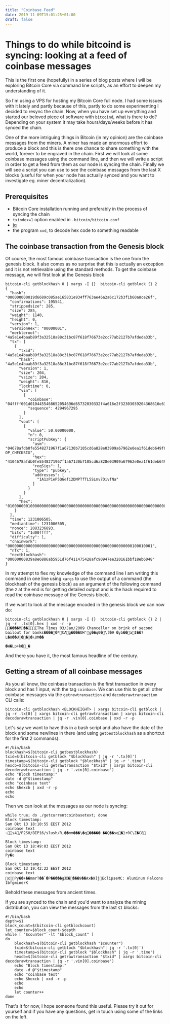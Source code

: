 ```yaml
---
title: "Coinbase Feed"
date: 2019-11-09T15:01:25+01:00
draft: false
---
```


# Things to do while bitcoind is syncing: looking at a feed of coinbase messages

This is the first one (hopefully) in a series of blog posts where I will be exploring Bitcoin Core via 
command line scripts, as an effort to deepen my understanding of it.

So I'm using a VPS for hosting my Bitcoin Core full node.  I had some issues with it lately
and partly because of this, partly to do some experimenting I decided to resync the chain. Now, when you have set 
up everything and started our beloved piece of software with `bitcoind`, what is there to do? Depending on your 
system it may take hours/days/weeks before it has synced the chain.

One of the more intriguing things in Bitcoin (in my opinion) are the coinbase messages from the miners. A miner has made an enormous effort to produce a block and this
is there one chance to share something with the world, forever to be engraved in the chain. First we will look at some coinbase messages using the command
line, and then we will write a script in order to get a feed from them as our node is syncing the chain. Finally we will see a script you can use to see the 
coinbase messages from the last X blocks (useful for when your node has actually synced and you want to investigate eg. miner decentralization).

## Prerequisites
- Bitcoin Core installation running and preferably in the process of syncing the chain
- `txindex=1` option enabled in `.bitcoin/bitcoin.conf`
- [jq](https://github.com/stedolan/jq)
- the program `xxd`, to decode hex code to something readable

## The coinbase transaction from the Genesis block

Of course, the most famous coinbase transaction is the one from the genesis block. It also comes as no surprise 
that this is actually an exception and it is not retrievable using the standard methods. To get the coinbase message, we will first look at the
Genesis block

```
bitcoin-cli getblockhash 0 | xargs -I {}  bitcoin-cli getblock {} 2
{
  "hash": "000000000019d6689c085ae165831e934ff763ae46a2a6c172b3f1b60a8ce26f",
  "confirmations": 195541,
  "strippedsize": 285,
  "size": 285,
  "weight": 1140,
  "height": 0,
  "version": 1,
  "versionHex": "00000001",
  "merkleroot": "4a5e1e4baab89f3a32518a88c31bc87f618f76673e2cc77ab2127b7afdeda33b",
  "tx": [
    {
      "txid": "4a5e1e4baab89f3a32518a88c31bc87f618f76673e2cc77ab2127b7afdeda33b",
      "hash": "4a5e1e4baab89f3a32518a88c31bc87f618f76673e2cc77ab2127b7afdeda33b",
      "version": 1,
      "size": 204,
      "vsize": 204,
      "weight": 816,
      "locktime": 0,
      "vin": [
        {
          "coinbase": "04ffff001d0104455468652054696d65732030332f4a616e2f32303039204368616e63656c6c6f72206f6e206272696e6b206f66207365636f6e64206261696c6f757420666f722062616e6b73",
          "sequence": 4294967295
        }
      ],
      "vout": [
        {
          "value": 50.00000000,
          "n": 0,
          "scriptPubKey": {
            "asm": "04678afdb0fe5548271967f1a67130b7105cd6a828e03909a67962e0ea1f61deb649f6bc3f4cef38c4f35504e51ec112de5c384df7ba0b8d578a4c702b6bf11d5f OP_CHECKSIG",
            "hex": "4104678afdb0fe5548271967f1a67130b7105cd6a828e03909a67962e0ea1f61deb649f6bc3f4cef38c4f35504e51ec112de5c384df7ba0b8d578a4c702b6bf11d5fac",
            "reqSigs": 1,
            "type": "pubkey",
            "addresses": [
              "1A1zP1eP5QGefi2DMPTfTL5SLmv7DivfNa"
            ]
          }
        }
      ],
      "hex": "01000000010000000000000000000000000000000000000000000000000000000000000000ffffffff4d04ffff001d0104455468652054696d65732030332f4a616e2f32303039204368616e63656c6c6f72206f6e206272696e6b206f66207365636f6e64206261696c6f757420666f722062616e6b73ffffffff0100f2052a01000000434104678afdb0fe5548271967f1a67130b7105cd6a828e03909a67962e0ea1f61deb649f6bc3f4cef38c4f35504e51ec112de5c384df7ba0b8d578a4c702b6bf11d5fac00000000"
    }
  ],
  "time": 1231006505,
  "mediantime": 1231006505,
  "nonce": 2083236893,
  "bits": "1d00ffff",
  "difficulty": 1,
  "chainwork": "0000000000000000000000000000000000000000000000000000000100010001",
  "nTx": 1,
  "nextblockhash": "00000000839a8e6886ab5951d76f411475428afc90947ee320161bbf18eb6048"
}

```

In my attempt to flex my knowledge of the command line I am writing this command in one line 
using `xargs` to use the output of a command (the blockhash of the genesis block) as an argument of the following command
(the `2` at the end is for getting detailed output and is the hack required to read the coinbase message of the Genesis block).

If we want to look at the message encoded in the genesis block we can now do:

```
bitcoin-cli getblockhash 0 | xargs -I {}  bitcoin-cli getblock {} 2 | jq -r  .tx[0].hex | xxd -r -p
����M��EThe Times 03/Jan/2009 Chancellor on brink of second bailout for banks�����*CAg����UH'g��q0�\֨(�9	�yb��a޶I��?L�8��U���\8M��
                                                                                                                                                     �W�Lp+k�_�
```

And there you have it, the most famous headline of the century.

## Getting a stream of all coinbase messages
As you all know, the coinbase transaction is the first transaction in every block and has 1 input, with the tag `coinbase`.
We can use this to get all other coinbase messages via the `getrawtransaction` and `decoderawtransaction` CLI calls: 

```
bitcoin-cli getblockhash <BLOCKHEIGHT> | xargs bitcoin-cli getblock | jq -r .tx[0] | xargs bitcoin-cli getrawtransaction | xargs bitcoin-cli decoderawtransaction | jq -r .vin[0].coinbase | xxd -r -p
```

Let's say we want to have this in a bash script and also have the date of the block and some newlines in there (and using `getbestblockhash` as a shortcut for the first 2 commands):

```
#!/bin/bash
blockhash=$(bitcoin-cli getbestblockhash)
txid=$(bitcoin-cli getblock "$blockhash" | jq -r '.tx[0]')
timestamp=$(bitcoin-cli getblock "$blockhash" | jq -r '.time')
hexcb=$(bitcoin-cli getrawtransaction "$txid" | xargs bitcoin-cli decoderawtransaction | jq -r '.vin[0].coinbase')
echo "Block timestamp:"
date -d @"$timestamp"
echo "coinbase text"
echo $hexcb | xxd -r -p
echo
echo
```

Then we can look at the messages as our node is syncing:

```
while true; do ./getcurrentcoinbasetext; done
Block timestamp:
Sam Okt 13 18:10:55 EEST 2012
coinbase text
~s4/P2SH/BIP16/slush/R,��mm���\�q����� ��Q��se�}r0C\Z�C8

Block timestamp:
Sam Okt 13 18:49:03 EEST 2012
coinbase text
Py�o

Block timestamp:
Sam Okt 13 19:42:22 EEST 2012
coinbase text
xPy��+��mmrT��`�ًP�����g㴨����9��Ax�9]jEclipseMC: Aluminum Falcons 1bfgminerK
```
Behold these messages from ancient times.


If you are synced to the chain and you'd want 
to analyze the mining distribution, you can view the messages from the last `$1` blocks:

```
#!/bin/bash
depth=$1
block_count=$(bitcoin-cli getblockcount)
let counter=$block_count-$depth
while [ "$counter" -lt "$block_count" ]
do
	blockhash=$(bitcoin-cli getblockhash "$counter")
	txid=$(bitcoin-cli getblock "$blockhash"| jq -r '.tx[0]')
	timestamp=$(bitcoin-cli getblock "$blockhash" | jq -r '.time')
	hexcb=$(bitcoin-cli getrawtransaction "$txid" | xargs bitcoin-cli decoderawtransaction | jq -r '.vin[0].coinbase')
	echo "Block timestamp:"
	date -d @"$timestamp"
	echo "coinbase text"
	echo $hexcb | xxd -r -p
	echo
	echo
	let counter++
done
```

That's it for now, I hope someone found this useful. Please try it out for yourself and if you have any questions, get in touch using some of the links on the left.